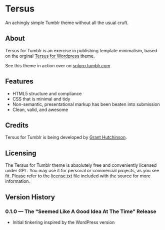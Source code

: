 
# Tersus

An achingly simple Tumblr theme without all the usual cruft.


## About

Tersus for Tumblr is an exercise in publishing template minimalism, based on the orginal [Tersus for Wordpress](https://github.com/splorp/tersus/) theme.

See this theme in action over on [splorp.tumblr.com](https://splorp.tumblr.com/)


## Features

+ HTML5 structure and compliance
+ CSS that is minimal and tidy
+ Non-semantic, presentational markup has been beaten into submission
+ Clean, valid, and awesome


## Credits

Tersus for Tumblr is being developed by [Grant Hutchinson](https://splorp.me/).


## Licensing

The Tersus for Tumblr theme is absolutely free and conveniently licensed under GPL. You may use it for personal or commercial projects, as you see fit. Please refer to the [license.txt](https://github.com/splorp/tersus-tumblr/blob/master/license.txt) file included with the source for more information.


## Version History

### 0.1.0 — The “Seemed Like A Good Idea At The Time” Release

+ Initial tinkering inspired by the WordPress version
